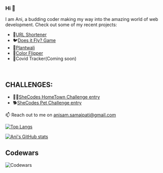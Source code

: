### Hi 👋

I am Ani, a budding coder making my way into the amazing world of web development.
Check out some of my recent projects:

* 🔗[URL Shortener](https://average-jade-smock.cyclic.app/)
* 🐦[Does it Fly? Game](https://anisam04.github.io/Does-It-Fly-Game/)
* 🌱[Plantwali](https://erin-narwhal-wear.cyclic.app/)
* 🌈[Color Flipper](https://anisam04.github.io/ColorFlipper/)
* 🦠Covid Tracker(Coming soon)
<!-- 👭[Aluminati](https://aluminati.ani0104.repl.co/)
🎥[Actor-to-Movies Generator](https://replit.com/join/ewvfmotbra-ani0104)
✈️[J&A Travel Guide](https://guidetravel.herokuapp.com/)  🔭 -->
<br />

## CHALLENGES: 
* 😶‍🌫️[SheCodes HomeTown Challenge entry](https://anisam04.github.io/SheCodesChallenge-HometownPage/)
* 🐕[SheCodes Pet Challenge entry](https://anisam04.github.io/SheCodesChallenge-PetLandingPage/)


📫 Reach out to me on anisam.samajpati@gmail.com
<br />

[![Top Langs](https://github-readme-stats.vercel.app/api/top-langs/?username=anisam04&layout=compact&langs_count=8)](https://github.com/anisam04/github-readme-stats)

[![Ani's GitHub stats](https://github-readme-stats.vercel.app/api?username=anisam04&hide=contribs&count_private=true&show_icons=true)](https://github.com/anisam04/github-readme-stats)
<br />
## Codewars
![Codewars](https://www.codewars.com/users/ani0104/badges/large)

<!--
**anisam04/anisam04** is a ✨ _special_ ✨ repository because its `README.md` (this file) appears on your GitHub profile.

Here are some ideas to get you started:

- 🔭 I’m currently working on ...
- 🌱 I’m currently learning ...
- 👯 I’m looking to collaborate on ...
- 🤔 I’m looking for help with ...
- 💬 Ask me about ...
- 📫 How to reach me: ...
- 😄 Pronouns: ...
- ⚡ Fun fact: ...
-->

